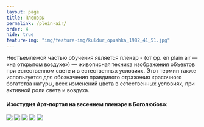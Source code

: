 ```yaml
---
layout: page
title: Пленэры
permalink: /plein-air/
order: 4
hide: true
feature-img: "img/feature-img/kuldur_opushka_1982_41_51.jpg"
---
```

Неотъемлемой частью обучения является пленэр -  (от фр. en plain air — «на открытом воздухе») — живописная техника изображения объектов при естественном свете и в естественных условиях. Этот термин также используется для обозначения правдивого отражения красочного богатства натуры, всех изменений цвета в естественных условиях, при активной роли света и воздуха.
<h4>Изостудия Арт-портал на весеннем пленэре в Боголюбово:</h4>
<div class="fotorama" data-allowfullscreen="true" data-width="100%" data-ratio="800/600" data-nav="thumbs" data-arrows="true">
      <img src="{{ site.baseurl }}/img/plain_air/1.jpg"> 
      <img src="{{ site.baseurl }}/img/plain_air/2.jpg"> 
      <img src="{{ site.baseurl }}/img/plain_air/3.jpg"> 
      <img src="{{ site.baseurl }}/img/plain_air/4.jpg"> 
      <img src="{{ site.baseurl }}/img/plain_air/5.jpg"> 
  </div>